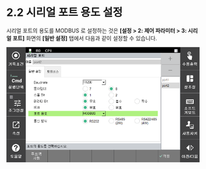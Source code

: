 ﻿# 2.2 시리얼 포트 용도 설정

시리얼 포트의 용도를 MODBUS 로 설정하는 것은 **\[설정 > 2: 제어 파라미터 > 3: 시리얼 포트]** 화면의 **\[일반 설정]** 탭에서 다음과 같이 설정할 수 있습니다.

![](../_assets/image8.png)
